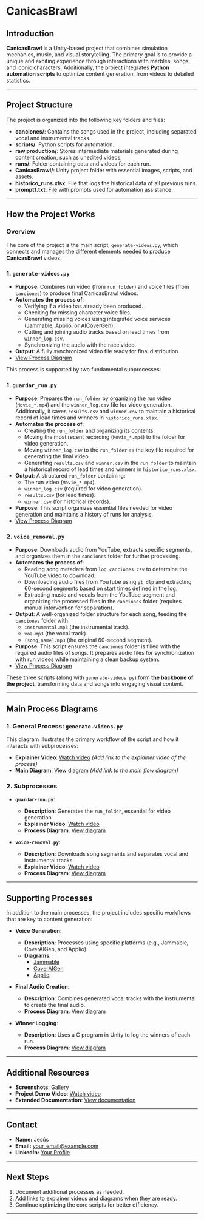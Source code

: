 # CanicasBrawl

## Introduction
**CanicasBrawl** is a Unity-based project that combines simulation mechanics, music, and visual storytelling. The primary goal is to provide a unique and exciting experience through interactions with marbles, songs, and iconic characters. Additionally, the project integrates **Python automation scripts** to optimize content generation, from videos to detailed statistics.

---

## Project Structure

The project is organized into the following key folders and files:

- **canciones/**: Contains the songs used in the project, including separated vocal and instrumental tracks.
- **scripts/**: Python scripts for automation.
- **raw production/**: Stores intermediate materials generated during content creation, such as unedited videos.
- **runs/**: Folder containing data and videos for each run.
- **CanicasBrawl/**: Unity project folder with essential images, scripts, and assets.
- **historico_runs.xlsx**: File that logs the historical data of all previous runs.
- **prompt1.txt**: File with prompts used for automation assistance.

---

## How the Project Works

### Overview
The core of the project is the main script, `generate-videos.py`, which connects and manages the different elements needed to produce **CanicasBrawl** videos. 

### 1. `generate-videos.py`
- **Purpose**: Combines run video (from `run_folder`) and voice files (from `canciones`) to produce final CanicasBrawl videos.
- **Automates the process of**:
  - Verifying if a video has already been produced.
  - Checking for missing character voice files.
  - Generating missing voices using integrated voice services ([Jammable](https://www.jammable.com/), [Applio](https://applio.org/), or [AICoverGen](https://huggingface.co/spaces/r3gm/AICoverGen)).
  - Cutting and joining audio tracks based on lead times from `winner_log.csv`.
  - Synchronizing the audio with the race video.
- **Output**: A fully synchronized video file ready for final distribution.
- [View Process Diagram](https://github.com/jesusgomeznuz/canicasbrawl/blob/master/assets/generate-videos-diagram.png)

This process is supported by two fundamental subprocesses:

### 1. `guardar_run.py`
- **Purpose**: Prepares the `run_folder` by organizing the run video (`Movie_*.mp4`) and the `winner_log.csv` file for video generation. Additionally, it saves `results.csv` and `winner.csv` to maintain a historical record of lead times and winners in `historico_runs.xlsx`.
- **Automates the process of**:
  - Creating the `run_folder` and organizing its contents.
  - Moving the most recent recording (`Movie_*.mp4`) to the folder for video generation.
  - Moving `winner_log.csv` to the `run_folder` as the key file required for generating the final video.
  - Generating `results.csv` and `winner.csv` in the `run_folder` to maintain a historical record of lead times and winners in `historico_runs.xlsx`.
- **Output**: A structured `run_folder` containing:
  - The run video (`Movie_*.mp4`).
  - `winner_log.csv` (required for video generation).
  - `results.csv` (for lead times).
  - `winner.csv` (for historical records).
- **Purpose**: This script organizes essential files needed for video generation and maintains a history of runs for analysis.
- [View Process Diagram](https://github.com/jesusgomeznuz/canicasbrawl/blob/master/assets/guardar_run.png)

### 2. `voice_removal.py`
- **Purpose**: Downloads audio from YouTube, extracts specific segments, and organizes them in the `canciones` folder for further processing.
- **Automates the process of**:
  - Reading song metadata from `log_canciones.csv` to determine the YouTube video to download.
  - Downloading audio files from YouTube using `yt_dlp` and extracting 60-second segments based on start times defined in the log.
  - Extracting music and vocals from the YouTube segment and organizing the processed files in the `canciones` folder (requires manual intervention for separation).
- **Output**: A well-organized folder structure for each song, feeding the `canciones` folder with:
  - `instrumental.mp3` (the instrumental track).
  - `voz.mp3` (the vocal track).
  - `[song_name].mp3` (the original 60-second segment).
- **Purpose**: This script ensures the `canciones` folder is filled with the required audio files of songs. It prepares audio files for synchronization with run videos while maintaining a clean backup system.
- [View Process Diagram](https://github.com/jesusgomeznuz/canicasbrawl/blob/master/assets/voice_removal.png)

These three scripts (along with `generate-videos.py`) form **the backbone of the project**, transforming data and songs into engaging visual content.

---

## Main Process Diagrams

### 1. General Process: `generate-videos.py`
This diagram illustrates the primary workflow of the script and how it interacts with subprocesses:
- **Explainer Video**: [Watch video](#) *(Add link to the explainer video of the process)*
- **Main Diagram**: [View diagram](#) *(Add link to the main flow diagram)*

### 2. Subprocesses
- **`guardar-run.py`**:
  - **Description**: Generates the `run_folder`, essential for video generation.
  - **Explainer Video**: [Watch video](#)
  - **Process Diagram**: [View diagram](#)

- **`voice-removal.py`**:
  - **Description**: Downloads song segments and separates vocal and instrumental tracks.
  - **Explainer Video**: [Watch video](#)
  - **Process Diagram**: [View diagram](#)

---

## Supporting Processes

In addition to the main processes, the project includes specific workflows that are key to content generation:

- **Voice Generation**:
  - **Description**: Processes using specific platforms (e.g., Jammable, CoverAIGen, and Applio).
  - **Diagrams**:
    - [Jammable](#)
    - [CoverAIGen](#)
    - [Applio](#)

- **Final Audio Creation**:
  - **Description**: Combines generated vocal tracks with the instrumental to create the final audio.
  - **Process Diagram**: [View diagram](#)

- **Winner Logging**:
  - **Description**: Uses a C program in Unity to log the winners of each run.
  - **Process Diagram**: [View diagram](#)

---

## Additional Resources

- **Screenshots**: [Gallery](#)
- **Project Demo Video**: [Watch video](#)
- **Extended Documentation**: [View documentation](#)

---

## Contact
- **Name:** Jesús
- **Email:** your_email@example.com
- **LinkedIn:** [Your Profile](https://linkedin.com/in/your_profile)

---

## Next Steps
1. Document additional processes as needed.
2. Add links to explainer videos and diagrams when they are ready.
3. Continue optimizing the core scripts for better efficiency.

---

